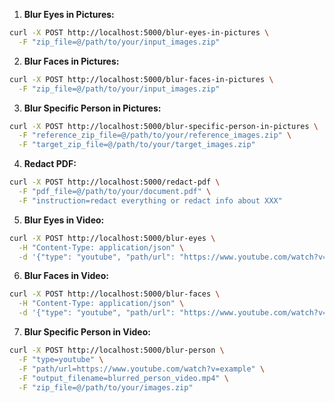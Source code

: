1. **Blur Eyes in Pictures:**

```sh
curl -X POST http://localhost:5000/blur-eyes-in-pictures \
  -F "zip_file=@/path/to/your/input_images.zip"
```

2. **Blur Faces in Pictures:**

```sh
curl -X POST http://localhost:5000/blur-faces-in-pictures \
  -F "zip_file=@/path/to/your/input_images.zip"
```

3. **Blur Specific Person in Pictures:**

```sh
curl -X POST http://localhost:5000/blur-specific-person-in-pictures \
  -F "reference_zip_file=@/path/to/your/reference_images.zip" \
  -F "target_zip_file=@/path/to/your/target_images.zip"
```

4. **Redact PDF:**

```sh
curl -X POST http://localhost:5000/redact-pdf \
  -F "pdf_file=@/path/to/your/document.pdf" \
  -F "instruction=redact everything or redact info about XXX" 
```

5. **Blur Eyes in Video:**

```sh
curl -X POST http://localhost:5000/blur-eyes \
  -H "Content-Type: application/json" \
  -d '{"type": "youtube", "path/url": "https://www.youtube.com/watch?v=example", "output_filename": "blurred_eyes_video.mp4"}'
```

6. **Blur Faces in Video:**

```sh
curl -X POST http://localhost:5000/blur-faces \
  -H "Content-Type: application/json" \
  -d '{"type": "youtube", "path/url": "https://www.youtube.com/watch?v=example", "output_filename": "blurred_video.mp4"}'
```

7. **Blur Specific Person in Video:**

```sh
curl -X POST http://localhost:5000/blur-person \
  -F "type=youtube" \
  -F "path/url=https://www.youtube.com/watch?v=example" \
  -F "output_filename=blurred_person_video.mp4" \
  -F "zip_file=@/path/to/your/images.zip"
```